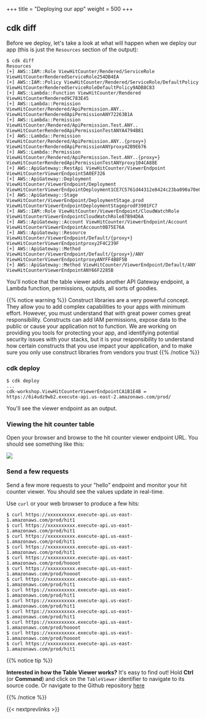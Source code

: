 +++
title = "Deploying our app"
weight = 500
+++

## cdk diff

Before we deploy, let's take a look at what will happen when we deploy our app
(this is just the `Resources` section of the output):

```
$ cdk diff
Resources
[+] AWS::IAM::Role ViewHitCounter/Rendered/ServiceRole ViewHitCounterRenderedServiceRole254DB4EA
[+] AWS::IAM::Policy ViewHitCounter/Rendered/ServiceRole/DefaultPolicy ViewHitCounterRenderedServiceRoleDefaultPolicy9ADB8C83
[+] AWS::Lambda::Function ViewHitCounter/Rendered ViewHitCounterRendered9C783E45
[+] AWS::Lambda::Permission ViewHitCounter/Rendered/ApiPermission.ANY.. ViewHitCounterRenderedApiPermissionANY72263B1A
[+] AWS::Lambda::Permission ViewHitCounter/Rendered/ApiPermission.Test.ANY.. ViewHitCounterRenderedApiPermissionTestANYA4794B81
[+] AWS::Lambda::Permission ViewHitCounter/Rendered/ApiPermission.ANY..{proxy+} ViewHitCounterRenderedApiPermissionANYproxy42B9E676
[+] AWS::Lambda::Permission ViewHitCounter/Rendered/ApiPermission.Test.ANY..{proxy+} ViewHitCounterRenderedApiPermissionTestANYproxy104CA88E
[+] AWS::ApiGateway::RestApi ViewHitCounter/ViewerEndpoint ViewHitCounterViewerEndpoint5A0EF326
[+] AWS::ApiGateway::Deployment ViewHitCounter/ViewerEndpoint/Deployment ViewHitCounterViewerEndpointDeployment1CE7C5761d44312e8424c23ba090a70e0962c36f
[+] AWS::ApiGateway::Stage ViewHitCounter/ViewerEndpoint/DeploymentStage.prod ViewHitCounterViewerEndpointDeploymentStageprodF3901FC7
[+] AWS::IAM::Role ViewHitCounter/ViewerEndpoint/CloudWatchRole ViewHitCounterViewerEndpointCloudWatchRole87B94D6A
[+] AWS::ApiGateway::Account ViewHitCounter/ViewerEndpoint/Account ViewHitCounterViewerEndpointAccount0B75E76A
[+] AWS::ApiGateway::Resource ViewHitCounter/ViewerEndpoint/Default/{proxy+} ViewHitCounterViewerEndpointproxy2F4C239F
[+] AWS::ApiGateway::Method ViewHitCounter/ViewerEndpoint/Default/{proxy+}/ANY ViewHitCounterViewerEndpointproxyANYFF4B8F5B
[+] AWS::ApiGateway::Method ViewHitCounter/ViewerEndpoint/Default/ANY ViewHitCounterViewerEndpointANY66F2285B
```

You'll notice that the table viewer adds another API Gateway endpoint, a Lambda
function, permissions, outputs, all sorts of goodies.

{{% notice warning %}} Construct libraries are a very powerful concept. They
allow you to add complex capabilities to your apps with minimum effort. However,
you must understand that with great power comes great responsibility. Constructs
can add IAM permissions, expose data to the public or cause your application not
to function. We are working on providing you tools for protecting your app, and
identifying potential security issues with your stacks, but it is your
responsibility to understand how certain constructs that you use impact your
application, and to make sure you only use construct libraries from vendors you
trust  {{% /notice %}}

### cdk deploy

```
$ cdk deploy
...
cdk-workshop.ViewHitCounterViewerEndpointCA1B1E4B = https://6i4udz9wb2.execute-api.us-east-2.amazonaws.com/prod/
```

You'll see the viewer endpoint as an output.

### Viewing the hit counter table

Open your browser and browse to the hit counter viewer endpoint URL. You should
see something like this:

![](./viewer1.png)

### Send a few requests

Send a few more requests to your "hello" endpoint and monitor your hit counter
viewer. You should see the values update in real-time.

Use `curl` or your web browser to produce a few hits:

```
$ curl https://xxxxxxxxxx.execute-api.us-east-1.amazonaws.com/prod/hit1
$ curl https://xxxxxxxxxx.execute-api.us-east-1.amazonaws.com/prod/hit1
$ curl https://xxxxxxxxxx.execute-api.us-east-1.amazonaws.com/prod/hit1
$ curl https://xxxxxxxxxx.execute-api.us-east-1.amazonaws.com/prod/hit1
$ curl https://xxxxxxxxxx.execute-api.us-east-1.amazonaws.com/prod/hoooot
$ curl https://xxxxxxxxxx.execute-api.us-east-1.amazonaws.com/prod/hoooot
$ curl https://xxxxxxxxxx.execute-api.us-east-1.amazonaws.com/prod/hit1
$ curl https://xxxxxxxxxx.execute-api.us-east-1.amazonaws.com/prod/hit1
$ curl https://xxxxxxxxxx.execute-api.us-east-1.amazonaws.com/prod/hit1
$ curl https://xxxxxxxxxx.execute-api.us-east-1.amazonaws.com/prod/hit1
$ curl https://xxxxxxxxxx.execute-api.us-east-1.amazonaws.com/prod/hoooot
$ curl https://xxxxxxxxxx.execute-api.us-east-1.amazonaws.com/prod/hoooot
$ curl https://xxxxxxxxxx.execute-api.us-east-1.amazonaws.com/prod/hit1
```

{{% notice tip %}}

**Interested in how the Table Viewer works?** It's easy to find out!
Hold **Ctrl** (or **Command**) and click on the `TableViewer`
identifier to navigate to its source code. Or navigate to the Github repository [here](https://github.com/eladb/cdk-dynamo-table-viewer)

{{% /notice %}}

{{< nextprevlinks >}}